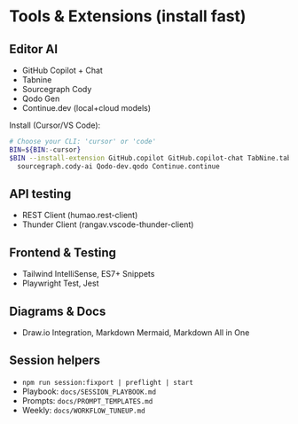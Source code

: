 # Tools & Extensions (install fast)

## Editor AI
- GitHub Copilot + Chat
- Tabnine
- Sourcegraph Cody
- Qodo Gen
- Continue.dev (local+cloud models)

Install (Cursor/VS Code):
```bash
# Choose your CLI: 'cursor' or 'code'
BIN=${BIN:-cursor}
$BIN --install-extension GitHub.copilot GitHub.copilot-chat TabNine.tabnine-vscode \
  sourcegraph.cody-ai Qodo-dev.qodo Continue.continue
```

## API testing
- REST Client (humao.rest-client)
- Thunder Client (rangav.vscode-thunder-client)

## Frontend & Testing
- Tailwind IntelliSense, ES7+ Snippets
- Playwright Test, Jest

## Diagrams & Docs
- Draw.io Integration, Markdown Mermaid, Markdown All in One

## Session helpers
- `npm run session:fixport | preflight | start`
- Playbook: `docs/SESSION_PLAYBOOK.md`
- Prompts: `docs/PROMPT_TEMPLATES.md`
- Weekly: `docs/WORKFLOW_TUNEUP.md`
